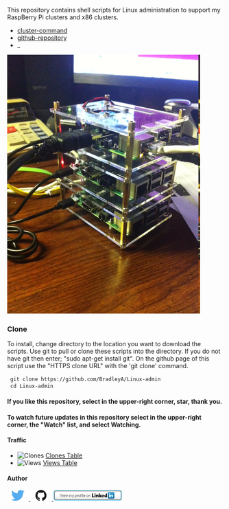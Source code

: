  This repository contains shell scripts for Linux administration to support my RaspBerry Pi clusters and x86 clusters.
 
  * [cluster-command](https://github.com/BradleyA/Linux-admin/tree/master/cluster-command)
  * [github-repository](https://github.com/BradleyA/Linux-admin/tree/master/github-repository)
  * _
 
 <img id="respberry_cluster-1" src="images/IMG_2664.JPG" width="450" >
 
 ### Clone
 
 To install, change directory to the location you want to download the scripts. Use git to pull or clone these scripts into the directory. If you do not have git then enter; "sudo apt-get install git". On the github page of this script use the "HTTPS clone URL" with the 'git clone' command.
 
     git clone https://github.com/BradleyA/Linux-admin
     cd Linux-admin
 
 #### If you like this repository, select in the upper-right corner, star, thank you.
 #### To watch future updates in this repository select in the upper-right corner, the "Watch" list, and select Watching.
  
 #### Traffic
 
  * <img alt="Clones" src="https://img.shields.io/static/v1?label=Clones&message=29&color=blue">  [Clones Table](images/clone.table.md)
  * <img alt="Views" src="https://img.shields.io/static/v1?label=Views&message=203&color=blue">  [Views Table](images/view.table.md)
 
 #### Author
 [<img id="twitter" src="images/twitter.png" width="50" a="twitter.com/bradleyaustintx/">
 ](https://twitter.com/bradleyaustintx/)   [<img id="github" src="images/github.png" width="50" a="https://github.com/BradleyA/">
 ](https://github.com/BradleyA/)    [<img src="images/linkedin.png" style="max-width:100%;" >](https://www.linkedin.com/in/bradleyhallen)
